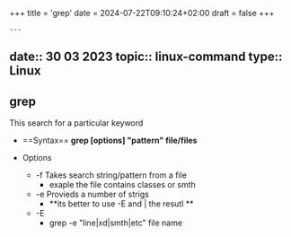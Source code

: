 +++
title = 'grep'
date = 2024-07-22T09:10:24+02:00
draft = false
+++

    ---
date:: 30 03 2023
topic:: linux-command
type:: Linux
---
## grep
This search for a particular keyword 
- ==Syntax==
	**grep [options] "pattern" file/files**

- Options 
	- -f Takes search string/pattern from a file 
		- exaple the file contains classes or smth 
	- -e Provieds a number of strigs 
		- **its better to use -E and | the resutl **
	- -E 
		- grep -e "line|xd|smth|etc" file name 